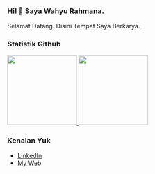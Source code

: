 ### Hi! 👋 Saya Wahyu Rahmana.

Selamat Datang.
Disini Tempat Saya Berkarya.
  
### Statistik Github
<p align="left">
<a href="https://github.com/wahyurahmana">
  <img height="160em" src="https://github-readme-stats-eight-theta.vercel.app/api?username=wahyurahmana&show_icons=true&theme=algolia&include_all_commits=true&count_private=true"/>
  <img height="160em" src="https://github-readme-stats-eight-theta.vercel.app/api/top-langs/?username=wahyurahmana&layout=compact&langs_count=8&theme=algolia"/>
</a>
</p>

### Kenalan Yuk
- <a href="https://www.linkedin.com/in/wahyu-rahmana/">LinkedIn</a>
- <a href="indolearning.co.id">My Web</a>
